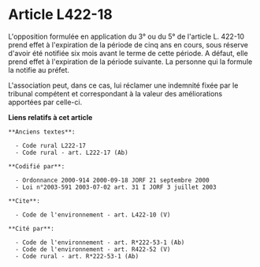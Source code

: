 # Article L422-18

L'opposition formulée en application du 3° ou du 5° de l'article L. 422-10 prend effet à l'expiration de la période de cinq
ans en cours, sous réserve d'avoir été notifiée six mois avant le terme de cette période. A défaut, elle prend effet à
l'expiration de la période suivante. La personne qui la formule la notifie au préfet. 

L'association peut, dans ce cas, lui réclamer une indemnité fixée par le tribunal compétent et correspondant à la valeur des
améliorations apportées par celle-ci.

**Liens relatifs à cet article**

	**Anciens textes**:

	  - Code rural L222-17
	  - Code rural - art. L222-17 (Ab)

	**Codifié par**:

	  - Ordonnance 2000-914 2000-09-18 JORF 21 septembre 2000
	  - Loi n°2003-591 2003-07-02 art. 31 I JORF 3 juillet 2003

	**Cite**:

	  - Code de l'environnement - art. L422-10 (V)

	**Cité par**:

	  - Code de l'environnement - art. R*222-53-1 (Ab)
	  - Code de l'environnement - art. R422-52 (V)
	  - Code rural - art. R*222-53-1 (Ab)
